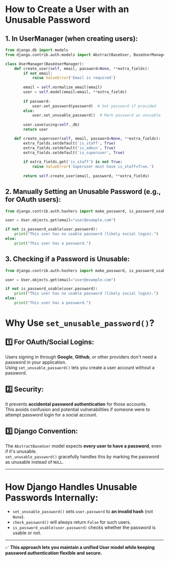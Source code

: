 # How to Create a User with an Unusable Password
## 1. In **UserManager** (when creating users):
```python
from django.db import models
from django.contrib.auth.models import AbstractBaseUser, BaseUserManager, PermissionsMixin

class UserManager(BaseUserManager):
    def create_user(self, email, password=None, **extra_fields):
        if not email:
            raise ValueError('Email is required')
        
        email = self.normalize_email(email)
        user = self.model(email=email, **extra_fields)
        
        if password:
            user.set_password(password)  # Set password if provided
        else:
            user.set_unusable_password()  # Mark password as unusable
        
        user.save(using=self._db)
        return user

    def create_superuser(self, email, password=None, **extra_fields):
        extra_fields.setdefault('is_staff', True)
        extra_fields.setdefault('is_admin', True)
        extra_fields.setdefault('is_superuser', True)
        
        if extra_fields.get('is_staff') is not True:
            raise ValueError('Superuser must have is_staff=True.')
        
        return self.create_user(email, password, **extra_fields)
```
## 2. Manually Setting an Unusable Password (e.g., for OAuth users):
```python
from django.contrib.auth.hashers import make_password, is_password_usable

user = User.objects.get(email="user@example.com")

if not is_password_usable(user.password):
    print("This user has no usable password (likely social login).")
else:
    print("This user has a password.")
```

## 3. Checking if a Password is Unusable:
```python
from django.contrib.auth.hashers import make_password, is_password_usable

user = User.objects.get(email="user@example.com")

if not is_password_usable(user.password):
    print("This user has no usable password (likely social login).")
else:
    print("This user has a password.")
```



# Why Use `set_unusable_password()`?

## 1️⃣ For OAuth/Social Logins:
Users signing in through **Google**, **Github**, or other providers don't need a password in your application.  
Using `set_unusable_password()` lets you create a user account without a password.

## 2️⃣ Security:
It prevents **accidental password authentication** for those accounts.  
This avoids confusion and potential vulnerabilities if someone were to attempt password login for a social account.

## 3️⃣ Django Convention:
The `AbstractBaseUser` model expects **every user to have a password**, even if it's unusable.  
`set_unusable_password()` gracefully handles this by marking the password as unusable instead of `NULL`.

---

# How Django Handles Unusable Passwords Internally:

- `set_unusable_password()` sets `user.password` to **an invalid hash** (not `None`).
- `check_password()` will always return `False` for such users.
- `is_password_usable(user.password)` checks whether the password is usable or not.

---

✅ **This approach lets you maintain a unified User model while keeping password authentication flexible and secure.**
